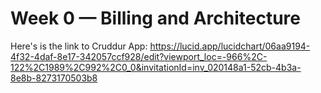 # Week 0 — Billing and Architecture
Here's is the link to Cruddur App:
https://lucid.app/lucidchart/06aa9194-4f32-4daf-8e17-342057ccf928/edit?viewport_loc=-966%2C-122%2C1989%2C992%2C0_0&invitationId=inv_020148a1-52cb-4b3a-8e8b-8273170503b8